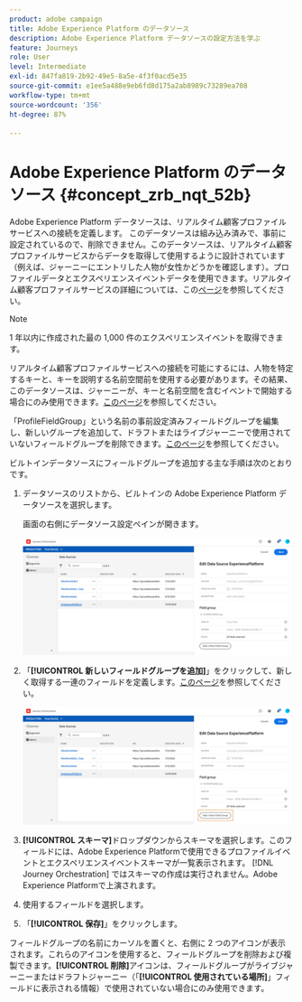 ```yaml
---
product: adobe campaign
title: Adobe Experience Platform のデータソース
description: Adobe Experience Platform データソースの設定方法を学ぶ
feature: Journeys
role: User
level: Intermediate
exl-id: 847fa819-2b92-49e5-8a5e-4f3f0acd5e35
source-git-commit: e1ee5a488e9eb6fd8d175a2ab8989c73289ea708
workflow-type: tm+mt
source-wordcount: '356'
ht-degree: 87%

---
```


# Adobe Experience Platform のデータソース {#concept_zrb_nqt_52b}

Adobe Experience Platform データソースは、リアルタイム顧客プロファイルサービスへの接続を定義します。 このデータソースは組み込み済みで、事前に設定されているので、削除できません。このデータソースは、リアルタイム顧客プロファイルサービスからデータを取得して使用するように設計されています（例えば、ジャーニーにエントリした人物が女性かどうかを確認します）。プロファイルデータとエクスペリエンスイベントデータを使用できます。リアルタイム顧客プロファイルサービスの詳細については、この[ページ](https://experienceleague.adobe.com/docs/experience-platform/profile/home.html?lang=ja)を参照してください。

>[!NOTE]
>
>1 年以内に作成された最の 1,000 件のエクスペリエンスイベントを取得できます。

リアルタイム顧客プロファイルサービスへの接続を可能にするには、人物を特定するキーと、キーを説明する名前空間前を使用する必要があります。その結果、このデータソースは、ジャーニーが、キーと名前空間を含むイベントで開始する場合にのみ使用できます。[このページ](../building-journeys/journey.md)を参照してください。

「ProfileFieldGroup」という名前の事前設定済みフィールドグループを編集し、新しいグループを追加して、ドラフトまたはライブジャーニーで使用されていないフィールドグループを削除できます。[このページ](../datasource/field-groups.md)を参照してください。

ビルトインデータソースにフィールドグループを追加する主な手順は次のとおりです。

1. データソースのリストから、ビルトインの Adobe Experience Platform データソースを選択します。

   画面の右側にデータソース設定ペインが開きます。


   ![](../assets/journey23.png)

1. 「**[!UICONTROL 新しいフィールドグループを追加]**」をクリックして、新しく取得する一連のフィールドを定義します。[このページ](../datasource/field-groups.md)を参照してください。

   ![](../assets/journey24.png)

1. **[!UICONTROL スキーマ]**&#x200B;ドロップダウンからスキーマを選択します。このフィールドには、Adobe Experience Platformで使用できるプロファイルイベントとエクスペリエンスイベントスキーマが一覧表示されます。 [!DNL Journey Orchestration] ではスキーマの作成は実行されません。Adobe Experience Platformで上演されます。
1. 使用するフィールドを選択します。
1. 「**[!UICONTROL 保存]**」をクリックします。

フィールドグループの名前にカーソルを置くと、右側に 2 つのアイコンが表示されます。これらのアイコンを使用すると、フィールドグループを削除および複製できます。**[!UICONTROL 削除]**&#x200B;アイコンは、フィールドグループがライブジャーニーまたはドラフトジャーニー（「**[!UICONTROL 使用されている場所]**」フィールドに表示される情報）で使用されていない場合にのみ使用できます。
